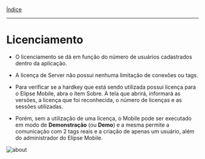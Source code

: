 [Índice](README.md#manual-elipse-mobile)

_________________________________________

# Licenciamento

* O licenciamento se dá em função do número de usuários cadastrados dentro da aplicação. 

* A licença de Server não possui nenhuma limitação de conexões ou tags. 

* Para verificar se a hardkey que está sendo utilizada possui licença para o Elipse Mobile, abra o ítem Sobre. A tela que abrirá, informará as versões, a licença que foi reconhecida, o número de licenças e as sessões utilizadas.

* Porém, sem a utilização de uma licença, o Mobile pode ser executado em modo de **Demonstração** (ou **Demo**) e a mesma permite a comunicação com 2 tags reais e a criação de apenas um usuário, além do administrador do Elipse Mobile.

![about](https://cloud.githubusercontent.com/assets/26389485/24013925/bf366a32-0a61-11e7-8e4f-e0bddb9ed6b9.png)

